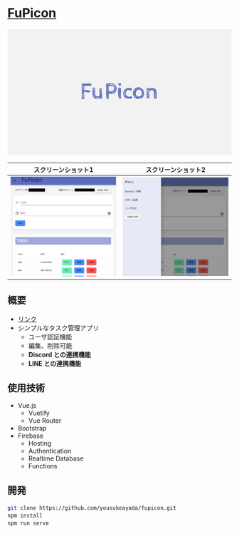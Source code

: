 # <a href="https://fupicon-b2ceb.web.app/" target="_blank">FuPicon</a>
![](src/assets/title.jpg)

|スクリーンショット1|スクリーンショット2|
|-|-|
|![width:50%](src/assets/screenshot/demo1.png)|![width:50%](src/assets/screenshot/demo2.png)|


## 概要
- <a href="https://fupicon-b2ceb.web.app/" target="_blank">リンク</a>
- シンプルなタスク管理アプリ
  - ユーザ認証機能
  - 編集、削除可能
  - **Discord との連携機能**
  - **LINE との連携機能**


## 使用技術
- Vue.js
  - Vuetify
  - Vue Router
- Bootstrap
- Firebase
  - Hosting
  - Authentication
  - Realtime Database
  - Functions


## 開発
```bash
git clone https://github.com/yousukeayada/fupicon.git
npm install
npm run serve
```
